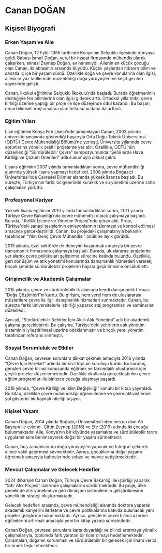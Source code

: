 # Canan DOĞAN

## Kişisel Biyografi

### Erken Yaşam ve Aile

Canan Doğan, 12 Eylül 1985 tarihinde Konya’nın Selçuklu ilçesinde dünyaya geldi. Babası İsmail Doğan, yerel bir inşaat firmasında mühendis olarak çalışırken, annesi Zeynep Doğan, ev hanımıydı. Ailenin en küçük çocuğu olan Canan, iki ablasının arasında büyüdü. Küçük yaşlardan itibaren bilim ve sanatla iç içe bir yaşam sürdü. Özellikle doğa ve çevre konularına olan ilgisi, ailesinin yaz tatillerinde düzenlediği doğa yürüyüşleri ve keşif gezileri sayesinde gelişti.

Canan, ilkokul eğitimine Selçuklu İlkokulu’nda başladı. Burada öğretmeninin desteğiyle fen bilimlerine olan ilgisi giderek arttı. Ortaokul yıllarında, çevre kirliliği üzerine yaptığı bir proje ile ilçe düzeyinde ödül kazandı. Bu başarı, onun bilimsel araştırmalara olan tutkusunu daha da arttırdı.

### Eğitim Yılları

Lise eğitimini Konya Fen Lisesi’nde tamamlayan Canan, 2003 yılında üniversite sınavında gösterdiği başarıyla Orta Doğu Teknik Üniversitesi (ODTÜ) Çevre Mühendisliği Bölümü’ne yerleşti. Üniversite yıllarında çevre sorunlarına yönelik çeşitli projelerde yer aldı. Özellikle, ODTÜ’nün düzenlediği “Sürdürülebilir Çevre” sempozyumunda “Şehirlerde Hava Kirliliği ve Çözüm Önerileri” adlı sunumuyla dikkat çekti.

Lisans eğitimini 2007 yılında tamamladıktan sonra, çevre mühendisliği alanında yüksek lisans yapmayı hedefledi. 2008 yılında Boğaziçi Üniversitesi’nde Çevresel Bilimler alanında yüksek lisansa başladı. Bu süreçte, Türkiye’nin farklı bölgelerinde kuraklık ve su yönetimi üzerine saha çalışmaları yürüttü.

### Profesyonel Kariyer

Yüksek lisans eğitimini 2010 yılında tamamladıktan sonra, 2011 yılında Türkiye Çevre Bakanlığı’nda çevre mühendisi olarak çalışmaya başladı. Burada, "Kirlilik İzleme ve Yönetim Projesi"nde görev aldı. Proje, Türkiye'deki sanayi tesislerinin emisyonlarının izlenmesi ve kontrol edilmesi amacıyla gerçekleştirildi. Canan, bu projedeki çalışmalarıyla bakanlık tarafından “Yılın Genç Çevre Mühendisi” ödülüne layık görüldü.

2013 yılında, özel sektörde de deneyim kazanmak amacıyla bir çevre danışmanlık firmasında çalışmaya başladı. Burada, uluslararası projelerde yer alarak çevre politikaları geliştirme sürecine katkıda bulundu. Özellikle, geri dönüşüm ve atık yönetimi konularında danışmanlık hizmetleri vererek, birçok şehirde sürdürülebilir projelerin hayata geçirilmesine öncülük etti.

### Girişimcilik ve Akademik Çalışmalar

2015 yılında, çevre ve sürdürülebilirlik alanında kendi danışmanlık firması “Doğa Çözümleri”ni kurdu. Bu girişim, hem yerel hem de uluslararası müşterilere çevre ile ilgili danışmanlık hizmetleri sunmaktadır. Canan, bu süreçte farklı üniversitelerle işbirliği yaparak staj programları ve seminerler düzenledi. 

Aynı yıl, “Sürdürülebilir Şehirler İçin Akıllı Atık Yönetimi” adlı bir akademik çalışma gerçekleştirdi. Bu çalışma, Türkiye'deki şehirlerin atık yönetim sisteminin iyileştirilmesi üzerine odaklanmıştır ve birçok yerel yönetim tarafından referans alınmıştır.

### Sosyal Sorumluluk ve Etkiler

Canan Doğan, çevresel sorunlara dikkat çekmek amacıyla 2016 yılında “Çevre İçin Hareket” adında bir sivil toplum kuruluşu kurdu. Bu kuruluş, gençleri çevre bilinci konusunda eğitmek ve farkındalık oluşturmak için çeşitli projeler düzenlemektedir. Özellikle okullarda gerçekleştirilen çevre eğitim programları ile binlerce çocuğa ulaşmayı başardı.

2018 yılında, “Çevre Kirliliği ve İklim Değişikliği” konulu bir kitap yayımladı. Bu kitap, özellikle çevre mühendisliği öğrencilerine ve çevre aktivistlerine yol gösterici bir kaynak niteliği taşıyor. 

### Kişisel Yaşam

Canan Doğan, 2014 yılında Boğaziçi Üniversitesi’nden mezun olan Ali Bayram ile evlendi. Çiftin Zeynep (2016) ve Efe (2019) adında iki çocuğu bulunmaktadır. Aile, Konya’nın bir köyünde yaşamakta ve sürdürülebilir tarım uygulamalarını benimseyerek doğal bir yaşam sürmektedir.

Canan, boş zamanlarında doğa yürüyüşleri yaparak ve fotoğraf çekerek ailece vakit geçirmeyi sevmektedir. Ayrıca, çocuklarına doğal yaşamı öğretmek amacıyla bahçelerinde sebze ve meyve yetiştirmektedir.

### Mevcut Çalışmalar ve Gelecek Hedefler

2024 itibariyle Canan Doğan, Türkiye Çevre Bakanlığı ile işbirliği yaparak “Sıfır Atık Projesi” üzerinde çalışmalarını sürdürmektedir. Bu proje, ülke genelinde atık yönetimi ve geri dönüşüm sistemlerinin geliştirilmesine yönelik bir strateji oluşturmaktadır.

Gelecek hedefleri arasında, çevre mühendisliği alanında doktora yaparak akademik kariyerini ilerletme ve çevre politikalarına katkıda bulunacak yeni projeler geliştirme bulunmaktadır. Ayrıca, gençlerin çevre bilinci üzerine eğitimlerini artırmak amacıyla yeni bir kitap yazma sürecindedir.

Canan Doğan, çevresel sorunlara karşı duyarlılığı ve bilinci artırmaya yönelik çalışmalarıyla, toplumda fark yaratan bir lider olmayı hedeflemektedir. Çalışmaları, doğanın korunması ve sürdürülebilir bir gelecek için ilham verici bir örnek teşkil etmektedir.
